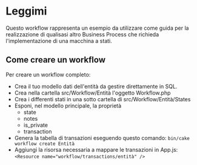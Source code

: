 # Leggimi

Questo workflow rappresenta un esempio da utilizzare come guida per la realizzazione
di qualisasi altro Business Process che richieda l'implementazione di una macchina
a stati.

## Come creare un workflow

Per creare un workflow completo:

-   Crea il tuo modello dati dell'entità da gestire direttamente in SQL.
-   Crea nella cartella src/Workflow/Entità l'oggetto Workflow.php
-   Crea i differenti stati in una sotto cartella di src/Workflow/Entità/States
-   Esponi, nel modello principale, la proprietà
    -   state
    -   notes
    -   is_private
    -   transaction
-   Genera la tabella di transazioni eseguendo questo comando: `bin/cake workflow create Entità`
-   Aggiungi la risorsa necessaria a mappare le transazioni in App.js: `<Resource name="workflow/transactions/entità" />`
